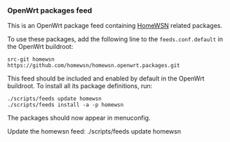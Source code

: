 ### OpenWrt packages feed

This is an OpenWrt package feed containing [HomeWSN](http://homewsn.github.io) related packages.

To use these packages, add the following line to the `feeds.conf.default` in the OpenWrt buildroot:

    src-git homewsn https://github.com/homewsn/homewsn.openwrt.packages.git

This feed should be included and enabled by default in the OpenWrt buildroot. To install all its package definitions, run:

    ./scripts/feeds update homewsn
    ./scripts/feeds install -a -p homewsn

The packages should now appear in menuconfig.

Update the homewsn feed:
    ./scripts/feeds update homewsn
